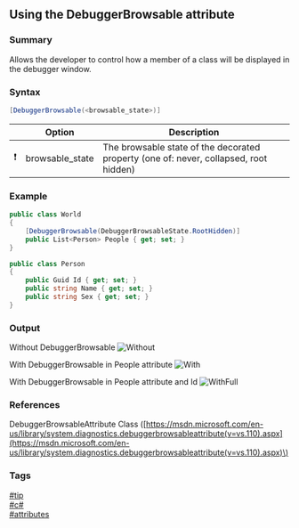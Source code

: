 ## Using the DebuggerBrowsable attribute

### Summary
Allows the developer to control how a member of a class will be displayed in the debugger window.  

### Syntax
```csharp
[DebuggerBrowsable(<browsable_state>)]
```

|               | Option          | Description                                                                           |
| :-----------: | --------------- | ------------------------------------------------------------------------------------- |
| :exclamation: | browsable_state | The browsable state of the decorated property (one of: never, collapsed, root hidden) |  

### Example
```csharp
public class World
{
    [DebuggerBrowsable(DebuggerBrowsableState.RootHidden)]
    public List<Person> People { get; set; }
}

public class Person
{
    public Guid Id { get; set; }
    public string Name { get; set; }
    public string Sex { get; set; }
}
```

### Output
Without DebuggerBrowsable
![Without](https://cloud.githubusercontent.com/assets/19519411/20671035/493e34ce-b541-11e6-817b-11b91cf9c4b7.png)   

With DebuggerBrowsable in People attribute
![With](https://cloud.githubusercontent.com/assets/19519411/20671034/493d70ac-b541-11e6-9cbb-3c31f5cc20a8.png)

With DebuggerBrowsable in People attribute and Id
![WithFull](https://cloud.githubusercontent.com/assets/19519411/20671033/493d38da-b541-11e6-9769-47f0641864dc.png)   

### References
DebuggerBrowsableAttribute Class \([https://msdn.microsoft.com/en-us/library/system.diagnostics.debuggerbrowsableattribute(v=vs.110).aspx](https://msdn.microsoft.com/en-us/library/system.diagnostics.debuggerbrowsableattribute(v=vs.110).aspx)\)  

### Tags
[#tip](../../tips.md)  
[#c#](../csharp.md)  
[#attributes](attributes.md)